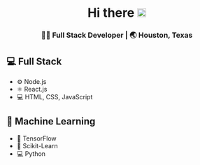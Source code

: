 <div align="center">
  <h1> Hi there <img src="https://media.giphy.com/media/hvRJCLFzcasrR4ia7z/giphy.gif" width="20px"></h1>
</div>

<div align="center">
<h3>  👨‍💻  Full Stack Developer |  🌏  Houston, Texas </h3> 
</div>

## 💻 Full Stack
* ⚙️ Node.js
* ⚛️ React.js
* 💻 HTML, CSS, JavaScript


## 🤖 Machine Learning
* 🦾 TensorFlow
* 🧠 Scikit-Learn
* 💻 Python
